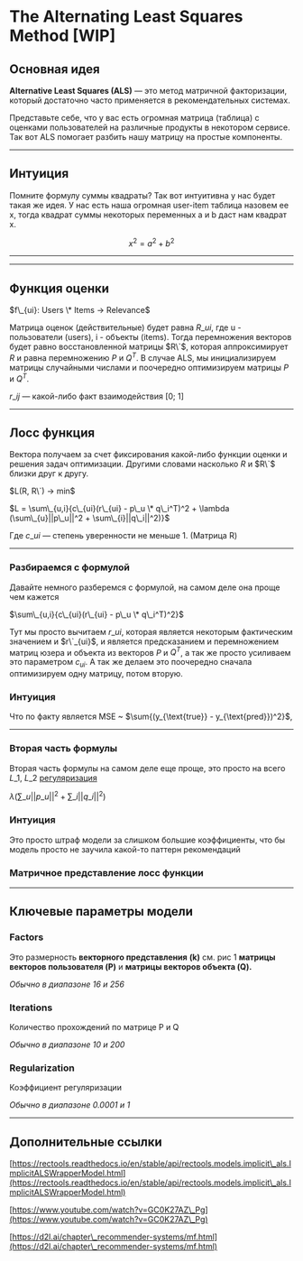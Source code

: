 # The Alternating Least Squares Method \[WIP]

## Основная идея

**Alternative Least Squares (ALS)** — это метод матричной факторизации, который достаточно часто применяется в рекомендательных системах.

Представьте себе, что у вас есть огромная матрица (таблица) с оценками пользователей на различные продукты в некотором сервисе. Так вот ALS помогает разбить нашу матрицу на простые компоненты.

***

## Интуиция

Помните формулу суммы квадраты? Так вот интуитивна у нас будет такая же идея. У нас есть наша огромная user-item таблица назовем ее x, тогда квадрат суммы некоторых переменных a и b даст нам квадрат x.

$$
x^{2} = a^{2} + b^{2}
$$

***

***

## Функция оценки

$f\_{ui}: Users \* Items → Relevance$

Матрица оценок (действительные) будет равна $R\_{ui}$, где u - пользователи (users), i - объекты (items). Тогда перемножения векторов будет равно восстановленной матрицы $R\`$, которая аппроксимирует $R$ и равна перемножению $P$ и $Q^T$. В случае ALS, мы инициализируем матрицы случайными числами и поочередно оптимизируем матрицы $P$ и $Q^T$.

$r\_{ij}$ — какой-либо факт взаимодействия \[0; 1]

***

## Лосс функция

Вектора получаем за счет фиксирования какой-либо функции оценки и решения задач оптимизации. Другими словами насколько $R$ и $R\`$ близки друг к другу.

$L(R, R\`) → min$

$L = \sum\_{u,i}{c\_{ui}(r\_{ui} - p\_u \* q\_i^T)^2 + \lambda (\sum\_{u}||p\_u||^2 + \sum\_{i}||q\_i||^2)}$

Где $c\_{ui}$ — степень уверенности не меньше 1. (Матрица R)

***

### Разбираемся с формулой

Давайте немного разберемся с формулой, на самом деле она проще чем кажется

$\sum\_{u,i}{c\_{ui}(r\_{ui} - p\_u \* q\_i^T)^2}$

Тут мы просто вычитаем $r\_{ui}$, которая является некоторым фактическим значением и $r\`_{ui}$, и является предсказанием и перемножением матриц юзера и объекта из векторов $P$ и $Q^T$, а так же просто усиливаем это параметром $c_{ui}$. А так же делаем это поочередно сначала оптимизируем одну матрицу, потом вторую.

### Интуиция

Что по факту является MSE \~ $\sum{(y\_{\text{true\}} - y\_{\text{pred\}})^2}$,

***

### Вторая часть формулы

Вторая часть формулы на самом деле еще проще, это просто на всего $L\_1$, $L\_2$ [регуляризация](https://ru.wikipedia.org/wiki/%D0%A0%D0%B5%D0%B3%D1%83%D0%BB%D1%8F%D1%80%D0%B8%D0%B7%D0%B0%D1%86%D0%B8%D1%8F\_\(%D0%BC%D0%B0%D1%82%D0%B5%D0%BC%D0%B0%D1%82%D0%B8%D0%BA%D0%B0\))

$\lambda (\sum\_{u}||p\_u||^2 + \sum\_{i}||q\_i||^2)$

### Интуиция

Это просто штраф модели за слишком большие коэффициенты, что бы модель просто не заучила какой-то паттерн рекомендаций

### Матричное представление лосс функции

***

## Ключевые параметры модели

### Factors

Это размерность **векторного представления** **(k)** см. рис 1 **матрицы векторов пользователя (P)** и **матрицы векторов объекта (Q).**

_Обычно в диапазоне 16 и 256_

### Iterations

Количество прохождений по матрице P и Q

_Обычно в диапазоне 10 и 200_

### Regularization

Коэффициент регуляризации

_Обычно в диапазоне 0.0001 и 1_

***

## Дополнительные ссылки

[https://rectools.readthedocs.io/en/stable/api/rectools.models.implicit\_als.ImplicitALSWrapperModel.html](https://rectools.readthedocs.io/en/stable/api/rectools.models.implicit\_als.ImplicitALSWrapperModel.html)

[https://www.youtube.com/watch?v=GC0K27AZ\_Pg](https://www.youtube.com/watch?v=GC0K27AZ\_Pg)

[https://d2l.ai/chapter\_recommender-systems/mf.html](https://d2l.ai/chapter\_recommender-systems/mf.html)
